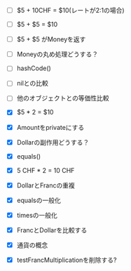 - [ ] $5 + 10CHF = $10(レートが2:1の場合)
- [ ] $5 + $5 = $10
- [ ] $5 + $5 がMoneyを返す

- [ ] Moneyの丸め処理どうする？
- [ ] hashCode()
- [ ] nilとの比較
- [ ] 他のオブジェクトとの等価性比較

- [x] $5 * 2 = $10
- [x] Amountをprivateにする
- [x] Dollarの副作用どうする？
- [x] equals()
- [x] 5 CHF * 2 = 10 CHF
- [x] DollarとFrancの重複
- [x] equalsの一般化
- [x] timesの一般化
- [x] FrancとDollarを比較する
- [x] 通貨の概念
- [x] testFrancMultiplicationを削除する?
